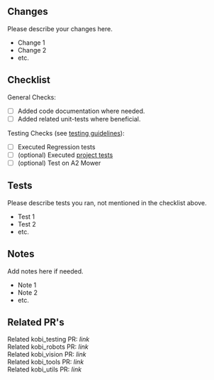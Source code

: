 ## Changes
Please describe your changes here.
- Change 1
- Change 2
- etc.

## Checklist
<!-- To check one of the boxes below, replace '[ ]' with '[x]' -->
General Checks:
  - [ ] Added code documentation where needed.
  - [ ] Added related unit-tests where beneficial.

Testing Checks (see [testing guidelines]()):
  - [ ] Executed Regression tests
  - [ ] (optional) Executed [project tests]()
  - [ ] (optional) Test on A2 Mower

## Tests
Please describe tests you ran, not mentioned in the checklist above.
- Test 1
- Test 2
- etc.

## Notes
<!-- You can delete this section if not used -->
Add notes here if needed.
- Note 1
- Note 2
- etc.

## Related PR's
<!-- Collect the links to all related PR's (including the current repo PR) here, and copy to all other PR's -->
<!-- Delete all what is not relevant from list below -->
Related kobi_testing PR: _link_ <br>
Related kobi_robots PR:  _link_ <br> 
Related kobi_vision PR:  _link_ <br>
Related kobi_tools PR:   _link_ <br>
Related kobi_utils PR:   _link_ <br>

